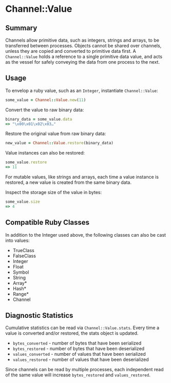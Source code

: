 # Channel::Value

## Summary

Channels allow primitive data, such as integers, strings and arrays, to be transferred between processes. Objects cannot be shared over channels, unless they are copied and converted to primitive data first. A `Channel::Value` holds a reference to a single primitive data value, and acts as the vessel for safely conveying the data from one process to the next.

## Usage

To envelop a ruby value, such as an `Integer`, instantiate `Channel::Value`:

``` ruby
some_value = Channel::Value.new(11)
```

Convert the value to raw binary data:

``` ruby
binary_data = some_value.data
=> "\x00\x01\x02\x03…"
```

Restore the original value from raw binary data:

``` ruby
new_value = Channel::Value.restore(binary_data)
```

Value instances can also be restored:

``` ruby
some_value.restore
=> 11
```

For mutable values, like strings and arrays, each time a value instance is restored, a new value is created from the same binary data.

Inspect the storage size of the value in bytes:

``` ruby
some_value.size
=> 4
```

## Compatible Ruby Classes

In addition to the Integer used above, the following classes can also be cast into values:

- TrueClass
- FalseClass
- Integer
- Float
- Symbol
- String
- Array\*
- Hash\*
- Range\*
- Channel

## Diagnostic Statistics

Cumulative statistics can be read via `Channel::Value.stats`. Every time a value is converted and/or restored, the stats object is updated.

- `bytes_converted` - number of bytes that have been serialized
- `bytes_restored` - number of bytes that have been deserialized
- `values_converted` - number of values that have been serialized
- `values_restored` - number of values that have been deserialized

Since channels can be read by multiple processes, each independent read of the same value will increase `bytes_restored` and `values_restored`.
